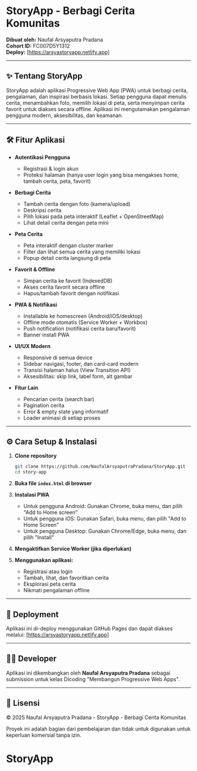 # StoryApp - Berbagi Cerita Komunitas

**Dibuat oleh:** Naufal Arsyaputra Pradana  
**Cohort ID:** FC007D5Y1312  
**Deploy:** [https://arsyastoryapp.netlify.app]

---

## ✨ Tentang StoryApp

StoryApp adalah aplikasi Progressive Web App (PWA) untuk berbagi cerita, pengalaman, dan inspirasi berbasis lokasi. Setiap pengguna dapat menulis cerita, menambahkan foto, memilih lokasi di peta, serta menyimpan cerita favorit untuk diakses secara offline. Aplikasi ini mengutamakan pengalaman pengguna modern, aksesibilitas, dan keamanan.

---

## 🛠️ Fitur Aplikasi

- **Autentikasi Pengguna**
  - Registrasi & login akun
  - Proteksi halaman (hanya user login yang bisa mengakses home, tambah cerita, peta, favorit)

- **Berbagi Cerita**
  - Tambah cerita dengan foto (kamera/upload)
  - Deskripsi cerita
  - Pilih lokasi pada peta interaktif (Leaflet + OpenStreetMap)
  - Lihat detail cerita dengan peta mini

- **Peta Cerita**
  - Peta interaktif dengan cluster marker
  - Filter dan lihat semua cerita yang memiliki lokasi
  - Popup detail cerita langsung di peta

- **Favorit & Offline**
  - Simpan cerita ke favorit (IndexedDB)
  - Akses cerita favorit secara offline
  - Hapus/tambah favorit dengan notifikasi

- **PWA & Notifikasi**
  - Installable ke homescreen (Android/iOS/desktop)
  - Offline mode otomatis (Service Worker + Workbox)
  - Push notification (notifikasi cerita baru/favorit)
  - Banner install PWA

- **UI/UX Modern**
  - Responsive di semua device
  - Sidebar navigasi, footer, dan card-card modern
  - Transisi halaman halus (View Transition API)
  - Aksesibilitas: skip link, label form, alt gambar

- **Fitur Lain**
  - Pencarian cerita (search bar)
  - Pagination cerita
  - Error & empty state yang informatif
  - Loader animasi di setiap proses

---

## ⚙️ Cara Setup & Instalasi

1. **Clone repository**
   ```sh
   git clone https://github.com/NaufalArsyaputraPradana/StoryApp.git
   cd story-app
   ```

2. **Buka file `index.html` di browser**

3. **Instalasi PWA**
   - Untuk pengguna Android: Gunakan Chrome, buka menu, dan pilih "Add to Home screen"
   - Untuk pengguna iOS: Gunakan Safari, buka menu, dan pilih "Add to Home Screen"
   - Untuk pengguna Desktop: Gunakan Chrome/Edge, buka menu, dan pilih "Install"

4. **Mengaktifkan Service Worker (jika diperlukan)**

5. **Menggunakan aplikasi:**
   - Registrasi atau login
   - Tambah, lihat, dan favoritkan cerita
   - Eksplorasi peta cerita
   - Nikmati pengalaman offline

---

## 🚀 Deployment

Aplikasi ini di-deploy menggunakan GitHub Pages dan dapat diakses melalui:
[https://arsyastoryapp.netlify.app]

---

## 👨‍💻 Developer

Aplikasi ini dikembangkan oleh **Naufal Arsyaputra Pradana** sebagai submission untuk kelas Dicoding "Membangun Progressive Web Apps".

---

## 📄 Lisensi

© 2025 Naufal Arsyaputra Pradana - StoryApp - Berbagi Cerita Komunitas

Proyek ini adalah bagian dari pembelajaran dan tidak untuk digunakan untuk keperluan komersial tanpa izin.
# StoryApp
